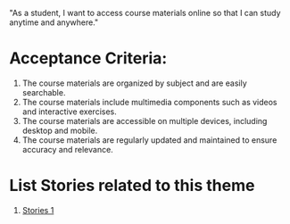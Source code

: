 "As a student, I want to access course materials online so that I can study anytime and anywhere."

# Acceptance Criteria:

1. The course materials are organized by subject and are easily searchable.
2. The course materials include multimedia components such as videos and interactive exercises.
3. The course materials are accessible on multiple devices, including desktop and mobile.
4. The course materials are regularly updated and maintained to ensure accuracy and relevance.


# List Stories related to this theme
1. [Stories 1](../../../../../documentation/theme_1/initiatives/epics/stories/tasks/task_one.md)